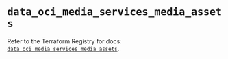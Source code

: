 # `data_oci_media_services_media_assets`

Refer to the Terraform Registry for docs: [`data_oci_media_services_media_assets`](https://registry.terraform.io/providers/oracle/oci/7.19.0/docs/data-sources/media_services_media_assets).

